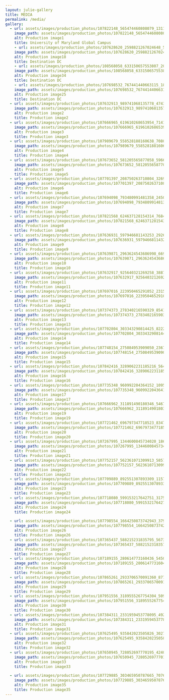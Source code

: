 ```yaml
---
layout: julie-gallery
title: MEDIA
permalink: /media/
gallery:
  - url: assets/images/production_photos/107822148_565474460808079_13110870168487288_n.png
    image_path: assets/images/production_photos/107822148_565474460808079_13110870168487288_n.png
    alt: Production image1
    title: University of Maryland Global Campus 
    - url: assets/images/production_photos/107628620_2598821267024648_5775065180677135492_n.jpg
    image_path: assets/images/production_photos/107628620_2598821267024648_5775065180677135492_n.jpg
    alt: Production image18
    title: Destination DC   
    - url: assets/images/production_photos/108568058_633150657553807_2015986112595440899_n.jpg
    image_path: assets/images/production_photos/108568058_633150657553807_2015986112595440899_n.jpg
    alt: Production image34
    title: Destination DC
    - url: assets/images/production_photos/107698532_767441440663115_1824434831846998659_n.jpg
    image_path: assets/images/production_photos/107698532_767441440663115_1824434831846998659_n.jpg
    alt: Production image25
    title: Destination DC
  - url: assets/images/production_photos/107632913_989741068135778_4743525125966874795_n.jpg
    image_path: assets/images/production_photos/107632913_989741068135778_4743525125966874795_n.jpg
    alt: Production image2
    title: Production image2
  - url: assets/images/production_photos/107666965_619610268653954_714150589041391339_n.jpg
    image_path: assets/images/production_photos/107666965_619610268653954_714150589041391339_n.jpg
    alt: Production image3
    title: Production image3
  - url: assets/images/production_photos/107989679_558528188160638_7080439335176435252_n.jpg
    image_path: assets/images/production_photos/107989679_558528188160638_7080439335176435252_n.jpg
    alt: Production image4
    title: Production image4
  - url: assets/images/production_photos/107673652_581205565877058_5966613372230384222_n.jpg
    image_path: assets/images/production_photos/107673652_581205565877058_5966613372230384222_n.jpg
    alt: Production image5
    title: Production image5
  - url: assets/images/production_photos/107701397_208750263710804_3269333890622280661_n.jpg
    image_path: assets/images/production_photos/107701397_208750263710804_3269333890622280661_n.jpg
    alt: Production image6
    title: Production image6
  - url: assets/images/production_photos/107694098_793480991481358_2450753956747908839_n.jpg
    image_path: assets/images/production_photos/107694098_793480991481358_2450753956747908839_n.jpg
    alt: Production image7
    title: Production image7
  - url: assets/images/production_photos/107821568_624637128154314_7684921348118173393_n.jpg
    image_path: assets/images/production_photos/107821568_624637128154314_7684921348118173393_n.jpg
    alt: Production image8
    title: Production image8
  - url: assets/images/production_photos/107636931_597946681143253_2926665827670838053_n.jpg
    image_path: assets/images/production_photos/107636931_597946681143253_2926665827670838053_n.jpg
    alt: Production image9
    title: Production image9
  - url: assets/images/production_photos/107639871_2963624543686998_6691468830270492915_n.jpg
    image_path: assets/images/production_photos/107639871_2963624543686998_6691468830270492915_n.jpg
    alt: Production image10
    title: Production image10
  - url: assets/images/production_photos/107632917_925640321269258_3887728708220654227_n.jpg
    image_path: assets/images/production_photos/107632917_925640321269258_3887728708220654227_n.jpg
    alt: Production image11
    title: Production image11
  - url: assets/images/production_photos/107697016_223950465291052_2315714334793246306_n.jpg
    image_path: assets/images/production_photos/107697016_223950465291052_2315714334793246306_n.jpg
    alt: Production image12
    title: Production image12
  - url: assets/images/production_photos/107374373_278340216590329_8541518901406828049_n.jpg
    image_path: assets/images/production_photos/107374373_278340216590329_8541518901406828049_n.jpg
    alt: Production image13
    title: Production image13
  - url: assets/images/production_photos/107702804_303343290814425_8222527887785833385_n.jpg
    image_path: assets/images/production_photos/107702804_303343290814425_8222527887785833385_n.jpg
    alt: Production image14
    title: Production image14
  - url: assets/images/production_photos/107748154_275084953909050_236783680216104498_n.jpg
    image_path: assets/images/production_photos/107748154_275084953909050_236783680216104498_n.jpg
    alt: Production image15
    title: Production image15
  - url: assets/images/production_photos/107842416_3289062231185216_5642710933953238033_n.jpg
    image_path: assets/images/production_photos/107842416_3289062231185216_5642710933953238033_n.jpg
    alt: Production image16
    title: Production image16
  - url: assets/images/production_photos/107735348_960992204364152_109547820313440818_n.jpg
    image_path: assets/images/production_photos/107735348_960992204364152_109547820313440818_n.jpg
    alt: Production image17
    title: Production image17
  - url: assets/images/production_photos/107666962_311891490180346_5467798845419173639_n.jpg
    image_path: assets/images/production_photos/107666962_311891490180346_5467798845419173639_n.jpg
    alt: Production image19
    title: Production image19
  - url: assets/images/production_photos/107721462_696797347718523_8347255794476082282_n.jpg
    image_path: assets/images/production_photos/107721462_696797347718523_8347255794476082282_n.jpg
    alt: Production image20
    title: Production image20
  - url: assets/images/production_photos/107267995_1344600845734020_1866847768196093304_n.jpg
    image_path: assets/images/production_photos/107267995_1344600845734020_1866847768196093304_n.jpg
    alt: Production image21
    title: Production image21
  - url: assets/images/production_photos/107752157_562361071309913_5857737837426020131_n.jpg
    image_path: assets/images/production_photos/107752157_562361071309913_5857737837426020131_n.jpg
    alt: Production image22
    title: Production image22
  - url: assets/images/production_photos/107709889_892551307893309_1157890690033430061_n.jpg
    image_path: assets/images/production_photos/107709889_892551307893309_1157890690033430061_n.jpg
    alt: Production image23
    title: Production image23
  - url: assets/images/production_photos/107718080_599153217642751_3175416021105105844_n.jpg
    image_path: assets/images/production_photos/107718080_599153217642751_3175416021105105844_n.jpg
    alt: Production image24
    title: Production image24

  - url: assets/images/production_photos/107798554_1664250873742943_3794957563725156235_n.jpg
    image_path: assets/images/production_photos/107798554_1664250873742943_3794957563725156235_n.jpg
    alt: Production image26
    title: Production image26
  - url: assets/images/production_photos/107365437_588215231835795_5673705112867641152_n.jpg
    image_path: assets/images/production_photos/107365437_588215231835795_5673705112867641152_n.jpg
    alt: Production image27
    title: Production image27
  - url: assets/images/production_photos/107189155_280614773160436_5450359940824447642_n.jpg
    image_path: assets/images/production_photos/107189155_280614773160436_5450359940824447642_n.jpg
    alt: Production image28
    title: Production image28
  - url: assets/images/production_photos/107865261_2933706570091360_8779970501477119916_n.jpg
    image_path: assets/images/production_photos/107865261_2933706570091360_8779970501477119916_n.jpg
    alt: Production image29
    title: Production image29
  - url: assets/images/production_photos/107951556_3189555267754304_509208695494486592_n.jpg
    image_path: assets/images/production_photos/107951556_3189555267754304_509208695494486592_n.jpg
    alt: Production image30
    title: Production image30
  - url: assets/images/production_photos/107384311_2331959453778095_492156535924969344_n.jpg
    image_path: assets/images/production_photos/107384311_2331959453778095_492156535924969344_n.jpg
    alt: Production image31
    title: Production image31
  - url: assets/images/production_photos/107625495_935842023505826_3027759912815709546_n.jpg
    image_path: assets/images/production_photos/107625495_935842023505826_3027759912815709546_n.jpg
    alt: Production image32
    title: Production image32
  - url: assets/images/production_photos/107650945_728052697770195_424021765811450018_n.jpg
    image_path: assets/images/production_photos/107650945_728052697770195_424021765811450018_n.jpg
    alt: Production image33
    title: Production image33

  - url: assets/images/production_photos/107729885_303465950787665_7076819260423483560_n.jpg
    image_path: assets/images/production_photos/107729885_303465950787665_7076819260423483560_n.jpg
    alt: Production image35
    title: Production image35
---
```

